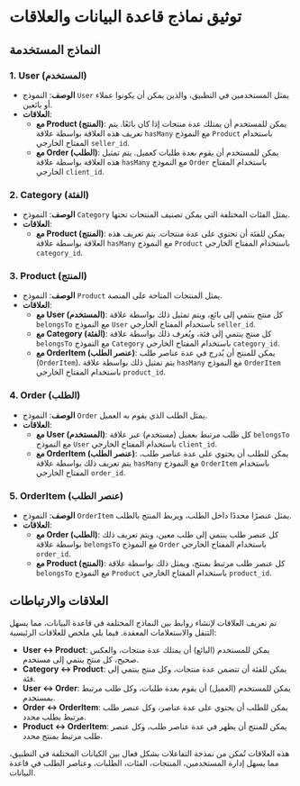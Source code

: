 # توثيق نماذج قاعدة البيانات والعلاقات

## النماذج المستخدمة

### 1. **User (المستخدم)**

- **الوصف**: النموذج `User` يمثل المستخدمين في التطبيق، والذين يمكن أن يكونوا عملاء أو بائعين.
- **العلاقات**:
  - **مع Product (المنتج)**: يمكن للمستخدم أن يمتلك عدة منتجات إذا كان بائعًا. يتم تعريف هذه العلاقة بواسطة علاقة `hasMany` مع النموذج `Product` باستخدام المفتاح الخارجي `seller_id`.
  - **مع Order (الطلب)**: يمكن للمستخدم أن يقوم بعدة طلبات كعميل. يتم تمثيل هذه العلاقة بواسطة علاقة `hasMany` مع النموذج `Order` باستخدام المفتاح الخارجي `client_id`.

### 2. **Category (الفئة)**

- **الوصف**: النموذج `Category` يمثل الفئات المختلفة التي يمكن تصنيف المنتجات تحتها.
- **العلاقات**:
  - **مع Product (المنتج)**: يمكن للفئة أن تحتوي على عدة منتجات. يتم تعريف هذه العلاقة بواسطة علاقة `hasMany` مع النموذج `Product` باستخدام المفتاح الخارجي `category_id`.

### 3. **Product (المنتج)**

- **الوصف**: النموذج `Product` يمثل المنتجات المتاحة على المنصة.
- **العلاقات**:
  - **مع User (المستخدم)**: كل منتج ينتمي إلى بائع، ويتم تمثيل ذلك بواسطة علاقة `belongsTo` مع النموذج `User` باستخدام المفتاح الخارجي `seller_id`.
  - **مع Category (الفئة)**: كل منتج ينتمي إلى فئة، ويُعرف ذلك بواسطة علاقة `belongsTo` مع النموذج `Category` باستخدام المفتاح الخارجي `category_id`.
  - **مع OrderItem (عنصر الطلب)**: يمكن للمنتج أن يُدرج في عدة عناصر طلب (`OrderItem`). يتم تمثيل ذلك بواسطة علاقة `hasMany` مع النموذج `OrderItem` باستخدام المفتاح الخارجي `product_id`.

### 4. **Order (الطلب)**

- **الوصف**: النموذج `Order` يمثل الطلب الذي يقوم به العميل.
- **العلاقات**:
  - **مع User (المستخدم)**: كل طلب مرتبط بعميل (مستخدم) عبر علاقة `belongsTo` مع النموذج `User` باستخدام المفتاح الخارجي `client_id`.
  - **مع OrderItem (عنصر الطلب)**: يمكن للطلب أن يحتوي على عدة عناصر طلب، يتم تعريف ذلك بواسطة علاقة `hasMany` مع النموذج `OrderItem` باستخدام المفتاح الخارجي `order_id`.

### 5. **OrderItem (عنصر الطلب)**

- **الوصف**: النموذج `OrderItem` يمثل عنصرًا محددًا داخل الطلب، ويربط المنتج بالطلب.
- **العلاقات**:
  - **مع Order (الطلب)**: كل عنصر طلب ينتمي إلى طلب معين، ويتم تعريف ذلك بواسطة علاقة `belongsTo` مع النموذج `Order` باستخدام المفتاح الخارجي `order_id`.
  - **مع Product (المنتج)**: كل عنصر طلب مرتبط بمنتج، ويمثل ذلك بواسطة علاقة `belongsTo` مع النموذج `Product` باستخدام المفتاح الخارجي `product_id`.

## العلاقات والارتباطات

تم تعريف العلاقات لإنشاء روابط بين النماذج المختلفة في قاعدة البيانات، مما يسهل التنقل والاستعلامات المعقدة. فيما يلي ملخص للعلاقات الرئيسية:

- **User <-> Product**: يمكن للمستخدم (البائع) أن يمتلك عدة منتجات، والعكس صحيح، كل منتج ينتمي إلى مستخدم.
- **Category <-> Product**: يمكن للفئة أن تتضمن عدة منتجات، وكل منتج ينتمي إلى فئة.
- **User <-> Order**: يمكن للمستخدم (العميل) أن يقوم بعدة طلبات، وكل طلب مرتبط بمستخدم.
- **Order <-> OrderItem**: يمكن للطلب أن يحتوي على عدة عناصر، وكل عنصر طلب مرتبط بطلب محدد.
- **Product <-> OrderItem**: يمكن للمنتج أن يظهر في عدة عناصر طلب، وكل عنصر طلب مرتبط بمنتج محدد.

هذه العلاقات تُمكن من نمذجة التفاعلات بشكل فعال بين الكيانات المختلفة في التطبيق، مما يسهل إدارة المستخدمين، المنتجات، الفئات، الطلبات، وعناصر الطلب في قاعدة البيانات.
